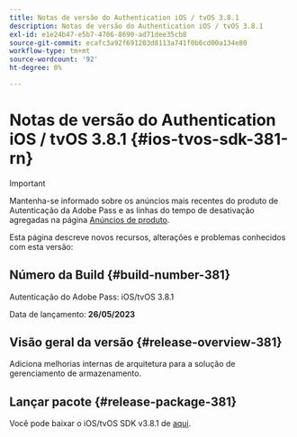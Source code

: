 ```yaml
---
title: Notas de versão do Authentication iOS / tvOS 3.8.1
description: Notas de versão do Authentication iOS / tvOS 3.8.1
exl-id: e1e24b47-e5b7-4706-8690-ad71dee35cb8
source-git-commit: ecafc3a92f691203d8113a741f0b6cd00a134e80
workflow-type: tm+mt
source-wordcount: '92'
ht-degree: 0%

---
```


# Notas de versão do Authentication iOS / tvOS 3.8.1 {#ios-tvos-sdk-381-rn}

>[!IMPORTANT]
>
> Mantenha-se informado sobre os anúncios mais recentes do produto de Autenticação da Adobe Pass e as linhas do tempo de desativação agregadas na página [Anúncios de produto](/help/authentication/product-announcements.md).

Esta página descreve novos recursos, alterações e problemas conhecidos com esta versão:

## Número da Build {#build-number-381}

Autenticação do Adobe Pass: iOS/tvOS 3.8.1

Data de lançamento: **26/05/2023**

## Visão geral da versão {#release-overview-381}

Adiciona melhorias internas de arquitetura para a solução de gerenciamento de armazenamento.

## Lançar pacote {#release-package-381}

Você pode baixar o iOS/tvOS SDK v3.8.1 de [aqui](https://tve.zendesk.com/hc/en-us/articles/204963209).
